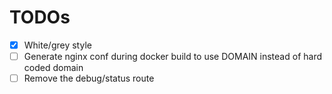 # TODOs

- [x] White/grey style
- [ ] Generate nginx conf during docker build to use DOMAIN instead of hard coded domain
- [ ] Remove the debug/status route